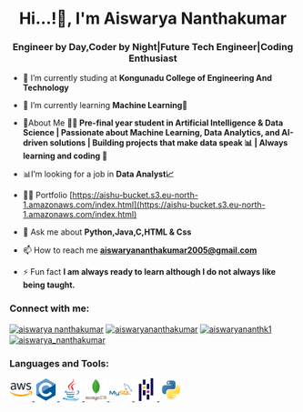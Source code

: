 <h1 align="center">Hi...!👋, I'm Aiswarya Nanthakumar</h1>
<h3 align="center">Engineer by Day,Coder by Night|Future Tech Engineer|Coding Enthusiast</h3>

- 🔭 I’m currently studing at **Kongunadu College of Engineering And Technology**

- 🌱 I’m currently learning **Machine Learning🌟**

- 📄About Me **👨‍💻 Pre-final year student in Artificial Intelligence & Data Science | Passionate about Machine Learning, Data Analytics, and AI-driven solutions | Building projects that make data speak 📊 | Always learning and coding 🚀**

- 📊I’m looking for a job in **Data Analyst📈**

- 👨‍💻 Portfolio [https://aishu-bucket.s3.eu-north-1.amazonaws.com/index.html](https://aishu-bucket.s3.eu-north-1.amazonaws.com/index.html)

- 💬 Ask me about **Python,Java,C,HTML & Css**

- 📫 How to reach me **aiswaryananthakumar2005@gmail.com**

- ⚡ Fun fact **I am always ready to learn although I do not always like being taught.**

<h3 align="left">Connect with me:</h3>
<p align="left">
<a href="https://linkedin.com/in/aiswarya nanthakumar" target="blank"><img align="center" src="https://raw.githubusercontent.com/rahuldkjain/github-profile-readme-generator/master/src/images/icons/Social/linked-in-alt.svg" alt="aiswarya nanthakumar" height="30" width="40" /></a>
<a href="https://instagram.com/aiswaryananthakumar" target="blank"><img align="center" src="https://raw.githubusercontent.com/rahuldkjain/github-profile-readme-generator/master/src/images/icons/Social/instagram.svg" alt="aiswaryananthakumar" height="30" width="40" /></a>
<a href="https://www.hackerrank.com/aiswaryananthk1" target="blank"><img align="center" src="https://raw.githubusercontent.com/rahuldkjain/github-profile-readme-generator/master/src/images/icons/Social/hackerrank.svg" alt="aiswaryananthk1" height="30" width="40" /></a>
<a href="https://www.leetcode.com/aiswarya_nanthakumar" target="blank"><img align="center" src="https://raw.githubusercontent.com/rahuldkjain/github-profile-readme-generator/master/src/images/icons/Social/leet-code.svg" alt="aiswarya_nanthakumar" height="30" width="40" /></a>
</p>

<h3 align="left">Languages and Tools:</h3>
<p align="left"> <a href="https://aws.amazon.com" target="_blank" rel="noreferrer"> <img src="https://raw.githubusercontent.com/devicons/devicon/master/icons/amazonwebservices/amazonwebservices-original-wordmark.svg" alt="aws" width="40" height="40"/> </a> <a href="https://www.cprogramming.com/" target="_blank" rel="noreferrer"> <img src="https://raw.githubusercontent.com/devicons/devicon/master/icons/c/c-original.svg" alt="c" width="40" height="40"/> </a> <a href="https://www.java.com" target="_blank" rel="noreferrer"> <img src="https://raw.githubusercontent.com/devicons/devicon/master/icons/java/java-original.svg" alt="java" width="40" height="40"/> </a> <a href="https://www.mongodb.com/" target="_blank" rel="noreferrer"> <img src="https://raw.githubusercontent.com/devicons/devicon/master/icons/mongodb/mongodb-original-wordmark.svg" alt="mongodb" width="40" height="40"/> </a> <a href="https://www.mysql.com/" target="_blank" rel="noreferrer"> <img src="https://raw.githubusercontent.com/devicons/devicon/master/icons/mysql/mysql-original-wordmark.svg" alt="mysql" width="40" height="40"/> </a> <a href="https://pandas.pydata.org/" target="_blank" rel="noreferrer"> <img src="https://raw.githubusercontent.com/devicons/devicon/2ae2a900d2f041da66e950e4d48052658d850630/icons/pandas/pandas-original.svg" alt="pandas" width="40" height="40"/> </a> <a href="https://www.python.org" target="_blank" rel="noreferrer"> <img src="https://raw.githubusercontent.com/devicons/devicon/master/icons/python/python-original.svg" alt="python" width="40" height="40"/> </a> </p>


